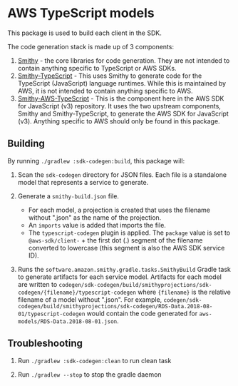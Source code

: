# AWS TypeScript models

This package is used to build each client in the SDK.

The code generation stack is made up of 3 components:

1.  [Smithy](https://github.com/smithy-lang/smithy) - the core libraries for code generation. They are not intended to contain anything specific to TypeScript or AWS SDKs.
2.  [Smithy-TypeScript](https://github.com/awslabs/smithy-typescript) - This uses Smithy to generate code for the TypeScript (JavaScript) language runtimes. While this is maintained by AWS, it is not intended to contain anything specific to AWS.
3.  [Smithy-AWS-TypeScript](https://github.com/aws/aws-sdk-js-v3/tree/docs/readme/codegen) - This is the component here in the AWS SDK for JavaScript (v3) repository. It uses the two upstream components, Smithy and Smithy-TypeScript, to generate the AWS SDK for JavaScript (v3). Anything specific to AWS should only be found in this package.

## Building

By running `./gradlew :sdk-codegen:build`, this package will:

1. Scan the `sdk-codegen` directory for JSON files. Each file is a standalone
   model that represents a service to generate.

2. Generate a `smithy-build.json` file.
   - For each model, a projection is created that uses the filename without
     ".json" as the name of the projection.
   - An `imports` value is added that imports the file.
   - The `typescript-codegen` plugin is applied. The `package` value is set
     to `@aws-sdk/client-` + the first dot (.) segment of the filename
     converted to lowercase (this segment is also the AWS SDK service ID).

3. Runs the `software.amazon.smithy.gradle.tasks.SmithyBuild` Gradle task
   to generate artifacts for each service model. Artifacts for each model
   are written to `codegen/sdk-codegen/build/smithyprojections/sdk-codegen/{filename}/typescript-codegen`
   where `{filename}` is the relative filename of a model without ".json".
   For example, `codegen/sdk-codegen/build/smithyprojections/sdk-codegen/RDS-Data.2018-08-01/typescript-codegen`
   would contain the code generated for `aws-models/RDS-Data.2018-08-01.json`.

## Troubleshooting

1. Run `./gradlew :sdk-codegen:clean` to run clean task

2. Run `./gradlew --stop` to stop the gradle daemon
